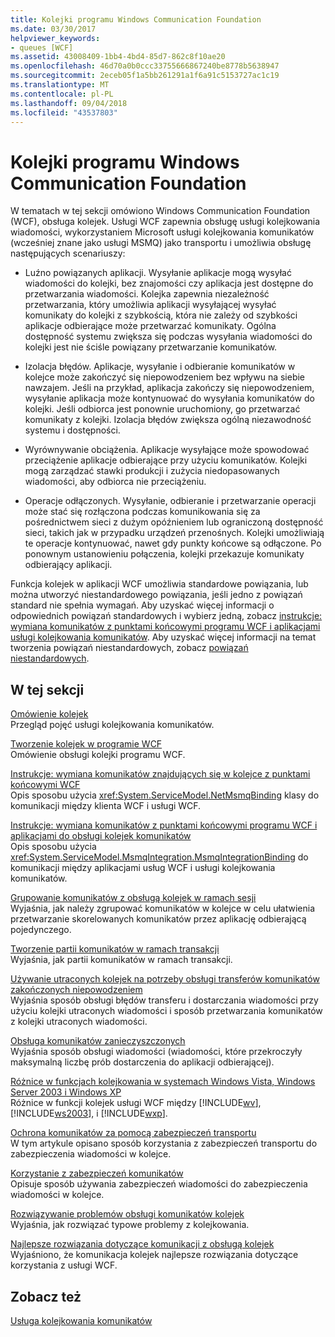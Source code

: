 ```yaml
---
title: Kolejki programu Windows Communication Foundation
ms.date: 03/30/2017
helpviewer_keywords:
- queues [WCF]
ms.assetid: 43008409-1bb4-4bd4-85d7-862c8f10ae20
ms.openlocfilehash: 46d70a0b0ccc33755666867240be8778b5638947
ms.sourcegitcommit: 2eceb05f1a5bb261291a1f6a91c5153727ac1c19
ms.translationtype: MT
ms.contentlocale: pl-PL
ms.lasthandoff: 09/04/2018
ms.locfileid: "43537803"
---
```

# <a name="queues-in-windows-communication-foundation"></a>Kolejki programu Windows Communication Foundation
W tematach w tej sekcji omówiono Windows Communication Foundation (WCF), obsługa kolejek. Usługi WCF zapewnia obsługę usługi kolejkowania wiadomości, wykorzystaniem Microsoft usługi kolejkowania komunikatów (wcześniej znane jako usługi MSMQ) jako transportu i umożliwia obsługę następujących scenariuszy:  
  
-   Luźno powiązanych aplikacji. Wysyłanie aplikacje mogą wysyłać wiadomości do kolejki, bez znajomości czy aplikacja jest dostępne do przetwarzania wiadomości. Kolejka zapewnia niezależność przetwarzania, który umożliwia aplikacji wysyłającej wysyłać komunikaty do kolejki z szybkością, która nie zależy od szybkości aplikacje odbierające może przetwarzać komunikaty. Ogólna dostępność systemu zwiększa się podczas wysyłania wiadomości do kolejki jest nie ściśle powiązany przetwarzanie komunikatów.  
  
-   Izolacja błędów. Aplikacje, wysyłanie i odbieranie komunikatów w kolejce może zakończyć się niepowodzeniem bez wpływu na siebie nawzajem. Jeśli na przykład, aplikacja zakończy się niepowodzeniem, wysyłanie aplikacja może kontynuować do wysyłania komunikatów do kolejki. Jeśli odbiorca jest ponownie uruchomiony, go przetwarzać komunikaty z kolejki. Izolacja błędów zwiększa ogólną niezawodność systemu i dostępności.  
  
-   Wyrównywanie obciążenia. Aplikacje wysyłające może spowodować przeciążenie aplikacje odbierające przy użyciu komunikatów. Kolejki mogą zarządzać stawki produkcji i zużycia niedopasowanych wiadomości, aby odbiorca nie przeciążeniu.  
  
-   Operacje odłączonych. Wysyłanie, odbieranie i przetwarzanie operacji może stać się rozłączona podczas komunikowania się za pośrednictwem sieci z dużym opóźnieniem lub ograniczoną dostępność sieci, takich jak w przypadku urządzeń przenośnych. Kolejki umożliwiają te operacje kontynuować, nawet gdy punkty końcowe są odłączone. Po ponownym ustanowieniu połączenia, kolejki przekazuje komunikaty odbierający aplikacji.  
  
 Funkcja kolejek w aplikacji WCF umożliwia standardowe powiązania, lub można utworzyć niestandardowego powiązania, jeśli jedno z powiązań standard nie spełnia wymagań. Aby uzyskać więcej informacji o odpowiednich powiązań standardowych i wybierz jedną, zobacz [instrukcje: wymiana komunikatów z punktami końcowymi programu WCF i aplikacjami usługi kolejkowania komunikatów](../../../../docs/framework/wcf/feature-details/how-to-exchange-messages-with-wcf-endpoints-and-message-queuing-applications.md). Aby uzyskać więcej informacji na temat tworzenia powiązań niestandardowych, zobacz [powiązań niestandardowych](../../../../docs/framework/wcf/extending/custom-bindings.md).  
  
## <a name="in-this-section"></a>W tej sekcji  
 [Omówienie kolejek](../../../../docs/framework/wcf/feature-details/queues-overview.md)  
 Przegląd pojęć usługi kolejkowania komunikatów.  
  
 [Tworzenie kolejek w programie WCF](../../../../docs/framework/wcf/feature-details/queuing-in-wcf.md)  
 Omówienie obsługi kolejki programu WCF.  
  
 [Instrukcje: wymiana komunikatów znajdujących się w kolejce z punktami końcowymi WCF](../../../../docs/framework/wcf/feature-details/how-to-exchange-queued-messages-with-wcf-endpoints.md)  
 Opis sposobu użycia <xref:System.ServiceModel.NetMsmqBinding> klasy do komunikacji między klienta WCF i usługi WCF.  
  
 [Instrukcje: wymiana komunikatów z punktami końcowymi programu WCF i aplikacjami do obsługi kolejek komunikatów](../../../../docs/framework/wcf/feature-details/how-to-exchange-messages-with-wcf-endpoints-and-message-queuing-applications.md)  
 Opis sposobu użycia <xref:System.ServiceModel.MsmqIntegration.MsmqIntegrationBinding> do komunikacji między aplikacjami usług WCF i usługi kolejkowania komunikatów.  
  
 [Grupowanie komunikatów z obsługą kolejek w ramach sesji](../../../../docs/framework/wcf/feature-details/grouping-queued-messages-in-a-session.md)  
 Wyjaśnia, jak należy zgrupować komunikatów w kolejce w celu ułatwienia przetwarzanie skorelowanych komunikatów przez aplikację odbierającą pojedynczego.  
  
 [Tworzenie partii komunikatów w ramach transakcji](../../../../docs/framework/wcf/feature-details/batching-messages-in-a-transaction.md)  
 Wyjaśnia, jak partii komunikatów w ramach transakcji.  
  
 [Używanie utraconych kolejek na potrzeby obsługi transferów komunikatów zakończonych niepowodzeniem](../../../../docs/framework/wcf/feature-details/using-dead-letter-queues-to-handle-message-transfer-failures.md)  
 Wyjaśnia sposób obsługi błędów transferu i dostarczania wiadomości przy użyciu kolejki utraconych wiadomości i sposób przetwarzania komunikatów z kolejki utraconych wiadomości.  
  
 [Obsługa komunikatów zanieczyszczonych](../../../../docs/framework/wcf/feature-details/poison-message-handling.md)  
 Wyjaśnia sposób obsługi wiadomości (wiadomości, które przekroczyły maksymalną liczbę prób dostarczenia do aplikacji odbierającej).  
  
 [Różnice w funkcjach kolejkowania w systemach Windows Vista, Windows Server 2003 i Windows XP](../../../../docs/framework/wcf/feature-details/diff-in-queue-in-vista-server-2003-windows-xp.md)  
 Różnice w funkcji kolejek usługi WCF między [!INCLUDE[wv](../../../../includes/wv-md.md)], [!INCLUDE[ws2003](../../../../includes/ws2003-md.md)], i [!INCLUDE[wxp](../../../../includes/wxp-md.md)].  
  
 [Ochrona komunikatów za pomocą zabezpieczeń transportu](../../../../docs/framework/wcf/feature-details/securing-messages-using-transport-security.md)  
 W tym artykule opisano sposób korzystania z zabezpieczeń transportu do zabezpieczenia wiadomości w kolejce.  
  
 [Korzystanie z zabezpieczeń komunikatów](../../../../docs/framework/wcf/feature-details/securing-messages-using-message-security.md)  
 Opisuje sposób używania zabezpieczeń wiadomości do zabezpieczenia wiadomości w kolejce.  
  
 [Rozwiązywanie problemów obsługi komunikatów kolejek](../../../../docs/framework/wcf/feature-details/troubleshooting-queued-messaging.md)  
 Wyjaśnia, jak rozwiązać typowe problemy z kolejkowania.  
  
 [Najlepsze rozwiązania dotyczące komunikacji z obsługą kolejek](../../../../docs/framework/wcf/feature-details/best-practices-for-queued-communication.md)  
 Wyjaśniono, że komunikacja kolejek najlepsze rozwiązania dotyczące korzystania z usługi WCF.  
  
## <a name="see-also"></a>Zobacz też  
 [Usługa kolejkowania komunikatów](https://msdn.microsoft.com/library/ff917e87-05d5-478f-9430-0f560675ece1)
